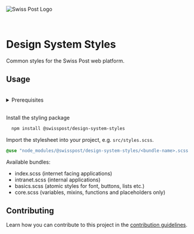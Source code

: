 ![Swiss Post Logo](https://www.post.ch/-/media/portal-opp/global/logos/logo---die-post.svg?vs=2&sc_lang=en)

<br>

# Design System Styles

Common styles for the Swiss Post web platform.

## Usage

<br>
<details>
  <summary>Prerequisites</summary>
  
  In order to be able to use `npm` commands, [node.js](https://nodejs.org/en/) needs to be installed on your machine.

  The `scss` files in our styling package make use of the latest features of Sass. If you are planning to compile the .scss files in your project, be sure to use an up to date version of the latest Sass implementation ([dart-sass](https://sass-lang.com/dart-sass), `npm i sass@latest`). LibSass or Ruby Sass are not supported. If you can not meet this prerequisite, you can still use the precompiled CSS files included in the styling package.
</details>
<br>

Install the styling package
```bash
  npm install @swisspost/design-system-styles
```

Import the stylesheet into your project, e.g. `src/styles.scss`.
```scss
@use "node_modules/@swisspost/design-system-styles/<bundle-name>.scss
```

Available bundles:
- index.scss (internet facing applications)
- intranet.scss (internal applications)
- basics.scss (atomic styles for font, buttons, lists etc.)
- core.scss (variables, mixins, functions and placeholders only)


## Contributing

Learn how you can contribute to this project in the [contribution guidelines](./CONTRIBUTING.md).
